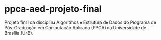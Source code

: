 # ppca-aed-projeto-final

Projeto final da disciplina Algoritmos e Estrutura de Dados do Programa de Pós-Graduação em Computação Aplicada (PPCA) da Universidade de Brasília (UnB).
